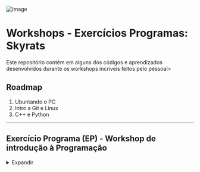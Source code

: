 ![image](https://scontent.ffor4-1.fna.fbcdn.net/v/t31.18172-8/s960x960/22829824_298404297328920_5472367341930442515_o.png?_nc_cat=105&ccb=1-3&_nc_sid=e3f864&_nc_eui2=AeGKfpva6MUKiTfm4OF1ZwfhuMeM7wPChIK4x4zvA8KEgqyiFjJ_rdlynDo32lvWOA7QMzTEDCRuCf5kxGsxnfzI&_nc_ohc=lcMl6UPASl4AX-Rz3Nj&_nc_ht=scontent.ffor4-1.fna&oh=7324a5f22986e190def666cbd10b7efb&oe=60F7DBCC)

# Workshops - Exercícios Programas: Skyrats

Este repositório contém em alguns dos códigos e aprendizados desenvolvidos durante os workshops incríveis feitos pelo pessoal>

## Roadmap 

1. Ubuntando o PC
2. Intro a Git e Linux 
3. C++ e Python

<hr>

## Exercício Programa (EP) - Workshop de introdução à Programação

<details>
<summary>Expandir</summary>

### Introdução

Desenvolvemos uma versão simplificada de uma estação de controle nas linguagens de programação Python e C++.

### Funcionamento

Nosso drone só poderá se mover em dois eixos, altura e posição horizontal.
O código deverá iniciar pedindo:
- O nome do drone (como uma string)
- A posição de início do drone (como um float)

O código deve ter uma interface em que o usuário tem 5 opções de escolha:
1. Armar o drone
2. Decolar o drone
3. Mudar a posição do drone
4. Pousar o drone
5. Sair da interface
Essa interface deverá aparecer para o usuário até que ele escolha a opção número 5.

### C++ 

### Python
Desafio: Criar uma versão da solução desse exercício aplcando os conceitos de POO (Programação Orientada a Objeto)

</details>